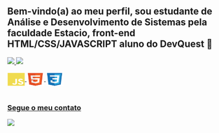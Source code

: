 ## Bem-vindo(a) ao meu perfil, sou estudante de Análise e Desenvolvimento de Sistemas pela faculdade Estacio, front-end HTML/CSS/JAVASCRIPT aluno do DevQuest 🧙 
<div>
  <a href="https://github.com/MDaniloFv">
  <img height="180em" src="https://github-readme-stats.vercel.app/api?username=MDaniloFv&show_icons=true&theme=algolia&include_all_commits=true&count_private=true"/>
  <img height="180em" src="https://github-readme-stats.vercel.app/api/top-langs/?username=MDaniloFv&layout=compact&langs_count=6&theme=algolia"/>
</div>
<div style="display: inline_block"><br>
  <img align="center" alt="Js" height="30" width="40" src="https://raw.githubusercontent.com/devicons/devicon/master/icons/javascript/javascript-plain.svg ">
  <img align="center" alt="HTML" height="30" width="40" src="https://raw.githubusercontent.com/devicons/devicon/master/icons/html5/html5-original.svg ">
  <img align="center" alt="CSS" height="30" width="40" src="https://raw.githubusercontent.com/devicons/devicon/master/icons/css3/css3-original.svg ">
</div>
 
 <br>
 
  ### Segue o meu contato
 
<div>
  <a href="https://www.linkedin.com/in/marcio-df-vieira/" target="_blank"><img src="https://img.shields.io/badge/-LinkedIn-%230077B5?style= for-the-badge&logo=linkedin&logoColor=white" target="_blank"></a>
 
